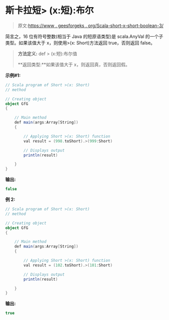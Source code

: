 # 斯卡拉短> (x:短):布尔

> 原文:[https://www . geesforgeks . org/Scala-short-x-short-boolean-3/](https://www.geeksforgeeks.org/scala-short-x-short-boolean-3/)

简言之，16 位有符号整数(相当于 Java 的短原语类型)是 scala.AnyVal 的一个子类型。如果该值大于 x，则使用>(x: Short)方法返回 true，否则返回 false。

> **方法定义:** def > (x:短):布尔值
> 
> **返回类型:**如果该值大于 x，则返回真，否则返回假。

**示例#1:**

```scala
// Scala program of Short >(x: Short) 
// method 

// Creating object 
object GfG 
{ 

    // Main method 
    def main(args:Array[String]) 
    { 

        // Applying Short >(x: Short) function 
        val result = (998.toShort).>(999:Short)

        // Displays output 
        println(result) 

    } 
} 
```

**输出:**

```scala
false

```

**例 2:**

```scala
// Scala program of Short >(x: Short) 
// method 

// Creating object 
object GfG 
{ 

    // Main method 
    def main(args:Array[String]) 
    { 

        // Applying Short >(x: Short) function 
        val result = (102.toShort).>(101:Short)

        // Displays output 
        println(result) 

    } 
} 
```

**输出:**

```scala
true

```